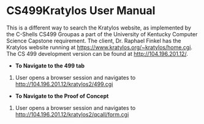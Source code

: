 # CS499Kratylos User Manual
This is a different way to search the Kratylos website, as implemented by the C-Shells CS499 Groupas a part of the 
University of Kentucky Computer Science Capstone requirement. 
The client, Dr. Raphael Finkel has the Kratylos website running at https://www.kratylos.org/~kratylos/home.cgi.
The CS 499 development version can be found at http://104.196.201.12/.  
* **To Navigate to the 499 tab**  
1. User opens a browser session and navigates to http://104.196.201.12/kratylos2/499.cgi
* **To Navigate to the Proof of Concept**
1. User opens a browser session and navigates to http://104.196.201.12/kratylos2/qcall/form.cgi
